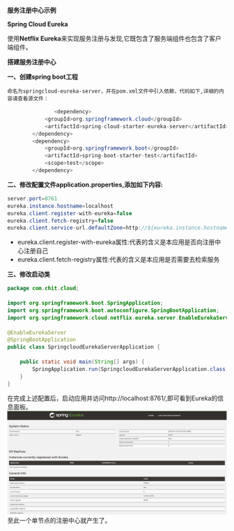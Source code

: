 **服务注册中心示例**

**Spring Cloud Eureka**

使用**Netflix Eureka**来实现服务注册与发现,它既包含了服务端组件也包含了客户端组件。

**搭建服务注册中心**

**一、创建spring boot工程**

    命名为springcloud-eureka-server，并在pom.xml文件中引入依赖，代码如下,详细的内容请查看源文件：
```java
               <dependency>
			<groupId>org.springframework.cloud</groupId>
			<artifactId>spring-cloud-starter-eureka-server</artifactId>
		</dependency>
		<dependency>
			<groupId>org.springframework.boot</groupId>
			<artifactId>spring-boot-starter-test</artifactId>
			<scope>test</scope>
		</dependency>
```
    
**二、修改配置文件application.properties,添加如下内容:**
```java
server.port=8761
eureka.instance.hostname=localhost
eureka.client.register-with-eureka=false
eureka.client.fetch-registry=false
eureka.client.service-url.defaultZone=http://${eureka.instance.hostname}:${server.port}/discovery/eureka/
```
* eureka.client.register-with-eureka属性:代表的含义是本应用是否向注册中心注册自己
* eureka.client.fetch-registry属性:代表的含义是本应用是否需要去检索服务


**三、修改启动类**
```java
package com.chit.cloud;

import org.springframework.boot.SpringApplication;
import org.springframework.boot.autoconfigure.SpringBootApplication;
import org.springframework.cloud.netflix.eureka.server.EnableEurekaServer;

@EnableEurekaServer
@SpringBootApplication
public class SpringcloudEurekaServerApplication {

	public static void main(String[] args) {
		SpringApplication.run(SpringcloudEurekaServerApplication.class, args);
	}
}

```
在完成上述配置后，启动应用并访问http://localhost:8761/,即可看到Eureka的信息面板。
![mahua](eureka-server.png)
至此一个单节点的注册中心就产生了。
